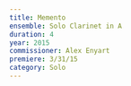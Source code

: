 ```yaml
---
title: Memento
ensemble: Solo Clarinet in A
duration: 4
year: 2015
commissioner: Alex Enyart
premiere: 3/31/15
category: Solo
---
```

